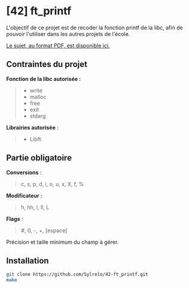 # [42] ft_printf
L'objectif de ce projet est de recoder la fonction printf de la libc, afin de pouvoir l'utiliser dans les autres projets de l'école.

[Le sujet, au format PDF, est disponible ici.](https://github.com/Sylrelo/42-Filler/blob/master/git_ressources/sujet.fr.pdf)

## Contraintes du projet

**Fonction de la libc autorisée :**
>- write
>- malloc
>- free
>- exit
>- stdarg

**Librairies autorisée** :
>- Libft

## Partie obligatoire

**Conversions** :
> c, s, p, d, i, o, u, x, X, f, %

**Modificateur** :
> h, hh, l, ll, L

**Flags** :
> #, 0, -, +, [espace]

Précision et taille minimum du champ à gérer.

## Installation
````bash
git clone https://github.com/Sylrelo/42-ft_printf.git
make
````
